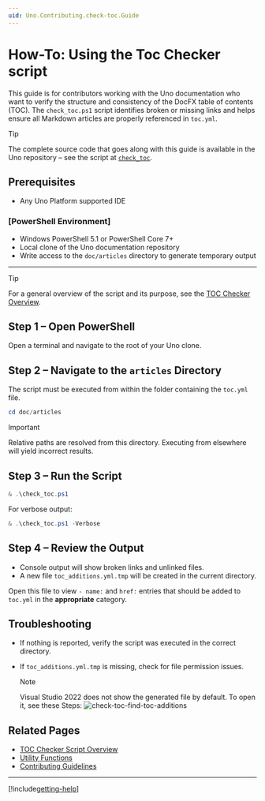 ```yaml
---
uid: Uno.Contributing.check-toc.Guide
---
```


# How-To: Using the Toc Checker script

This guide is for contributors working with the Uno documentation who want to verify the structure and consistency of the DocFX table of contents (TOC). The `check_toc.ps1` script identifies broken or missing links and helps ensure all Markdown articles are properly referenced in `toc.yml`.

> [!TIP]
> The complete source code that goes along with this guide is available in the Uno repository – see the script at [`check_toc`](../check_toc.ps1).

## Prerequisites

- Any Uno Platform supported IDE

### [PowerShell Environment]

- Windows PowerShell 5.1 or PowerShell Core 7+
- Local clone of the Uno documentation repository
- Write access to the `doc/articles` directory to generate temporary output

---

> [!TIP]
> For a general overview of the script and its purpose, see the [TOC Checker Overview](xref:Uno.Contributing.check-toc.Overview).

## Step 1 – Open PowerShell

Open a terminal and navigate to the root of your Uno clone.

## Step 2 – Navigate to the `articles` Directory

The script must be executed from within the folder containing the `toc.yml` file.

```powershell
cd doc/articles
```

> [!IMPORTANT]
> Relative paths are resolved from this directory. Executing from elsewhere will yield incorrect results.

## Step 3 – Run the Script

```powershell
& .\check_toc.ps1
```

For verbose output:

```powershell
& .\check_toc.ps1 -Verbose
```

## Step 4 – Review the Output

- Console output will show broken links and unlinked files.
- A new file `toc_additions.yml.tmp` will be created in the current directory.

Open this file to view `- name:` and `href:` entries that should be added to `toc.yml` in the **appropriate** category.

## Troubleshooting

- If nothing is reported, verify the script was executed in the correct directory.
- If `toc_additions.yml.tmp` is missing, check for file permission issues.

   > [!NOTE]
   > Visual Studio 2022 does not show the generated file by default.
   > To open it, see these Steps:
   > ![check-toc-find-toc-additions](..\uno-development\assets\check-toc-find-toc-additions-file.gif)

## Related Pages

- [TOC Checker Script Overview](xref:Uno.Contributing.check-toc.Overview)
- [Utility Functions](xref:Uno.Contributing.check-toc.Utilities)
- [Contributing Guidelines](xref:Uno.Contributing.DocFx)

---

[!include[getting-help](includes/getting-help.md)]

